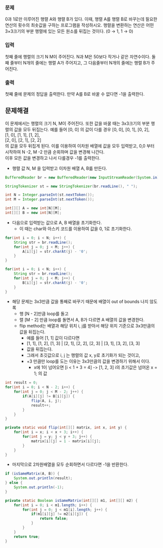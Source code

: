 ### 문제
0과 1로만 이루어진 행렬 A와 행렬 B가 있다. 이때, 행렬 A를 행렬 B로 바꾸는데 필요한 연산의 횟수의 최솟값을 구하는 프로그램을 작성하시오.
행렬을 변환하는 연산은 어떤 3×3크기의 부분 행렬에 있는 모든 원소를 뒤집는 것이다. (0 → 1, 1 → 0)

### 입력
첫째 줄에 행렬의 크기 N M이 주어진다. N과 M은 50보다 작거나 같은 자연수이다. 둘째 줄부터 N개의 줄에는 행렬 A가 주어지고, 그 다음줄부터 N개의 줄에는 행렬 B가 주어진다.

### 출력
첫째 줄에 문제의 정답을 출력한다. 만약 A를 B로 바꿀 수 없다면 -1을 출력한다.


## 문제해결
이 문제에서는 행렬의 크기 N, M이 주어진다. 또한 값을 바꿀 때는 3x3크기의 부분 행렬의 값을 모두 뒤집는다. 예를 들어 [0, 0] 의 값이 다를 경우
[0, 0], [0, 1], [0, 2],  
[1, 0], [1, 1], [1, 2],    
[2, 0], [2, 1], [2, 2]   
의 값을 모두 뒤집게 된다.
이를 이용하여 이차원 배열에 값을 모두 입력받고, 0,0 부터 시작하여 N -2, M -2 만큼 순회하며 값을 변경해 나간다.   
이후 모든 값을 변경하고 나서 다를경우 -1를 출력한다.

- 행렬 값 N, M 을 입력받고 이차원 배열 A, B륾 만든다.
```java
BufferedReader br = new BufferedReader(new InputStreamReader(System.in));

StringTokenizer st = new StringTokenizer(br.readLine(), " ");

int N = Integer.parseInt(st.nextToken());
int M = Integer.parseInt(st.nextToken());

int[][] A = new int[N][M];
int[][] B = new int[N][M];
```
- 다음으로 입력받는 값으로 A, B 배열을 초기화한다.
  - 이 때는 char와 아스키 코드를 이용하여 값을 0, 1로 초기화한다.
```java
for(int i = 0; i < N; i++) {
    String str = br.readLine();
    for(int j = 0; j < M; j++) {
        A[i][j] = str.charAt(j) - '0';
    }
}

for(int i = 0; i < N; i++) {
    String str = br.readLine();
    for(int j = 0; j < M; j++) {
        B[i][j] = str.charAt(j) - '0';
    }
}
```
- 해당 문제는 3x3만큼 값을 통째로 바꾸기 때문에 배열이 out of bounds 나지 않도록 
  - 행 [N - 2]만큼 loop를 돌고
  - 렬 [M - 2] 만큼 loop를 돌면서 A, B가 다르면 A 배열의 값을 변경한다.
  - flip method는 배열과 해당 위치 i, j를 받아서 해당 위치 기준으로 3x3만큼의 값을 뒤집는다.
    - 예를 들어 [1, 1] 값이 다르다면
    - [1, 1], [1, 2], [1, 3] | [2, 1], [2, 2], [2, 3] | [3, 1], [3, 2], [3, 3]   
    - 값을 뒤집는다.
    - 그래서 초깃값으로 i, j 는 행렬의 값 x, y로 초기화가 되는 것이고,
    - +3 만큼만 loop를 도는 이유는 3x3만큼의 값을 변경하기 위해서 이다.
      - x에 1이 넘어오면 [i < 1 + 3 = 4] -> [1, 2, 3] i의 초기값은 넘어온 x = 1; 의 값
```java
int result = 0;
for(int i = 0; i < N - 2; i++) {
    for(int j = 0; j < M - 2; j++) {
        if(A[i][j] != B[i][j]) {
            flip(A, i, j);
            result++;
        }
    }
}

private static void flip(int[][] matrix, int x, int y) {
    for(int i = x; i < x + 3; i++) {
        for(int j = y; j < y + 3; j++) {
            matrix[i][j] = 1 - matrix[i][j];
        }
    }
}
```
- 마지막으로 2차원배열을 모두 순회하면서 다르다면 -1을 반환한다.
```java
if (isSameMatrix(A, B)) {
    System.out.println(result);
} else {
    System.out.println(-1);
}

private static Boolean isSameMatrix(int[][] m1, int[][] m2) {
    for(int i = 0; i < m1.length; i++) {
        for(int j = 0; j < m1[i].length; j++) {
            if(m1[i][j] != m2[i][j]) {
                return false;
            }
        }
    }
    return true;
}
```
